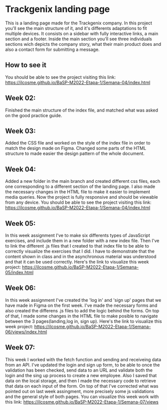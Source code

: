 # Trackgenix landing page
This is a landing page made for the Trackgenix company. In this project you'll see the main structure of it, and it's differents adaptations to fit multiple devices. It consists on a sidebar with fully interactive links, a main section and a footer. Inside the main section you'll see three individuals sections wich depicts the company story, what their main product does and also a contact form for submitting a message.

## How to see it

You should be able to see the project visiting this link: https://ilcosme.github.io/BaSP-M2022-Etapa-1/Semana-04/index.html

## Week 02:

Finished the main structure of the index file, and matched what was asked on the good practice guide.

## Week 03:

Added the CSS file and worked on the style of the index file in order to match the design made on Figma. Changed some parts of the HTML structure to made easier the design pattern of the whole document.

## Week 04:

Added a new folder in  the main branch and created different css files, each one corresponding to a different section of the landing page. I also made the necessary changes in the HTML file to make it easier to implement media queries. Now the project is fully responsive and should be viewable from any device. You should be able to see the project visiting this link: https://ilcosme.github.io/BaSP-M2022-Etapa-1/Semana-04/index.html

## Week 05:

In this week assignment I've to make six differents types of JavaScript exercises, and include them in a new folder with a new index file. Then I've to link the different .js files that I created to that index file to be able to correctly visualize the exercises that I did. I have to demonstrate that the content shown in class and in the asynchronous material was understood and that it can be used correctly. Here's the link to visualize this week project: https://ilcosme.github.io/BaSP-M2022-Etapa-1/Semana-05/index.html

## Week 06:

In this week assignment I've created the 'log in' and 'sign up' pages that we have made in Figma on the first week. I've made the necessary forms and also created the differens .js files to add the logic behind the forms. On top of that, I made some changes in the HTML file to make posible to navigate between the 3 pages(landing,log in, sign up). Here's the link to visualize this week project: https://ilcosme.github.io/BaSP-M2022-Etapa-1/Semana-06/views/index.html

## Week 07:

This week I worked with the fetch function and sending and receiveing data from an API. I've updated the login and sign up form, to be able to once the validation has been checked, send data to an URL and validate both the login and the sing up process to create a new employee. Also I saved that data on the local storage, and then I made the necessary code to retrieve that data on each input of the form. On top of that I've corrected what was pointed out on last week assingment, more precisely some js validations and the general style of both pages. You can visualize this week work with this link: https://ilcosme.github.io/BaSP-M2022-Etapa-1/Semana-07/views